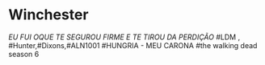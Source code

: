 # Winchester
*EU FUI OQUE TE SEGUROU FIRME E TE TIROU DA PERDIÇÃO*
#LDM , #Hunter,#Dixons,#ALN1001
#HUNGRIA - MEU CARONA
#the walking dead season 6
